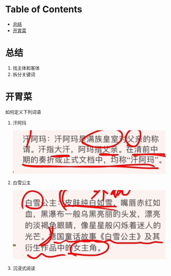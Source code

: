 # Table of Contents

* [总结](#总结)
* [开胃菜](#开胃菜)




# 总结

1. 找主体和客体
2. 拆分关键词

# 开胃菜

如何定义下列词语

1. 汗阿玛

   ![image-20231121214758391](.images/image-20231121214758391.png)

2. 白雪公主

   ![image-20231121214839462](.images/image-20231121214839462.png)

3. 沉浸式阅读








